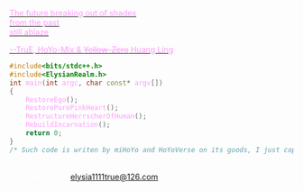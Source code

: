 [<font color=#ff9afc>The future breaking out of shades<br>from the past<br>still ablaze](https://www.bilibili.com/video/BV1fY4y1F7GL)

[<font color=#ff9afc>--TruE, HoYo-Mix & ~~Yellow-Zero~~ Huang Ling](https://www.bilibili.com/video/BV1sg411y7cZ)<text>

```````cpp
#include<bits/stdc++.h>
#include<ElysianRealm.h>
int main(int argc, char const* argv[])
{
    RestoreEgo();
    RestorePurePinkHeart();
    RestructureHerrscherOfHuman();
    RebuildIncarnation();
    return 0;
}
/* Such code is writen by miHoYo and HoYoVerse on its goods, I just copied it here. */
```````

<text>

<font color=#ffffff>

- University student
- Contact me: elysia1111true@126.com

<!---
ElysiaChan1111/ElysiaChan1111 is a ✨ special ✨ repository because its `README.md` (this file) appears on your GitHub profile.
You can click the Preview link to take a look at your changes.
--->
